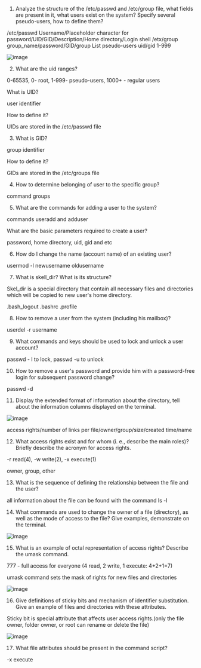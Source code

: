 1) Analyze the structure of the /etc/passwd and /etc/group file, what fields are
present in it, what users exist on the system? Specify several pseudo-users, how
to define them?

/etc/passwd Username/Placeholder character for password/UID/GID/Description/Home directory/Login shell
/etx/group group_name/password/GID/group List
pseudo-users uid/gid 1-999

![image](https://user-images.githubusercontent.com/46942305/148612745-8654fddb-3f83-4bd6-a834-8cc52045cbdf.png)

2) What are the uid ranges? 

0-65535, 0- root, 1-999- pseudo-users, 1000+ - regular users

  What is UID?
 
user identifier

  How to define it?
 
UIDs are stored in the /etc/passwd file

3) What is GID? 

group identifier

  How to define it?

GIDs are stored in the /etc/groups file

4) How to determine belonging of user to the specific group?

command groups

5) What are the commands for adding a user to the system? 

commands useradd and adduser

What are the basic parameters required to create a user?

password, home directory, uid, gid and etc

6) How do I change the name (account name) of an existing user?

usermod -l newusername oldusername

7) What is skell_dir? What is its structure?

Skel_dir is a special directory that contain all necessary files and directories which will be copied to new user's home directory.

.bash_logout .bashrc .profile

8) How to remove a user from the system (including his mailbox)?

userdel -r username

9) What commands and keys should be used to lock and unlock a user account?

passwd - l to lock, passwd -u to unlock

10) How to remove a user's password and provide him with a password-free login for subsequent password change?

passwd -d

11) Display the extended format of information about the directory, tell about the information columns displayed on the terminal.

![image](https://user-images.githubusercontent.com/46942305/148616701-b4d1a40b-094e-4227-b967-346134daca3a.png)

access rights/number of links per file/owner/group/size/created time/name

12) What access rights exist and for whom (i. e., describe the main roles)? Briefly describe the acronym for access rights.

-r read(4), -w write(2), -x execute(1) 

owner, group, other

13) What is the sequence of defining the relationship between the file and the user?

all information about the file can be found with the command ls -l

14) What commands are used to change the owner of a file (directory), as well
as the mode of access to the file? Give examples, demonstrate on the terminal.

![image](https://user-images.githubusercontent.com/46942305/148618943-52ba391b-f530-4aed-b5db-9a7cee4bba28.png)

15) What is an example of octal representation of access rights? Describe the
umask command.

777 - full access for everyone (4 read, 2 write, 1 execute: 4+2+1=7)

umask command sets the mask of rights for new files and directories

![image](https://user-images.githubusercontent.com/46942305/148620546-30e442c2-5592-4f62-8230-3e539d7410e3.png)

16) Give definitions of sticky bits and mechanism of identifier substitution. Give
an example of files and directories with these attributes.

Sticky bit is special attribute that affects user access rights.(only the file owner, folder owner, or root can rename or delete the file)

![image](https://user-images.githubusercontent.com/46942305/148621663-348a83a5-6af4-4f3c-a946-6d2a3e233fcd.png)

17) What file attributes should be present in the command script?

-x execute 
